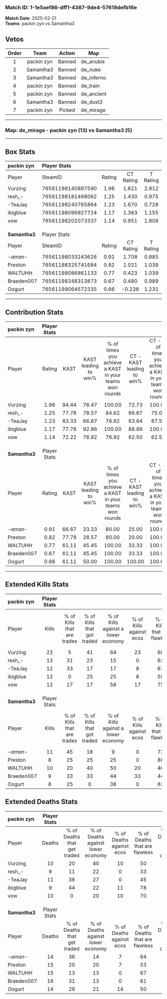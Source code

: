 ### Match ID: 1-1e5aef86-dff1-4387-9de4-57619defb16e  
**Match Date**: 2025-02-21  
**Teams**: packin zyn vs Samantha3  

## Vetos  

| Order | Team | Action | Map |
| :---: | :--: | :----: | --- |
| 1 | packin zyn | Banned | de_anubis |
| 2 | Samantha3 | Banned | de_nuke |
| 3 | Samantha3 | Banned | de_inferno |
| 4 | packin zyn | Banned | de_train |
| 5 | packin zyn | Banned | de_ancient |
| 6 | Samantha3 | Banned | de_dust2 |
| 7 | packin zyn | Picked | de_mirage |

---  

### **Map**: de_mirage - packin zyn (13) vs Samantha3 (5)  
---  

## Box Stats  

| **packin zyn** | Player Stats      |        |           |          |       |       |       |         |        |      |     |
| :- | :- | :-: | :-: | :-: | :-: | :-: | :-: | :-: | :-: | :-: | :-: |
| Player         | SteamID           | Rating | CT Rating | T Rating | KAST  |  ADR  | Kills | Assists | Deaths | K/D  | HS% |
| Vurzing        | 76561198140897590 |  1.96  |   1.621   |  2.812   | 94.44 | 125.3 |  22   |    8    |   10   | 2.20 | 18  |
| resh_-         | 76561198181498062 |  1.25  |   1.430   |  0.975   | 77.78 | 74.9  |  13   |    4    |   9    | 1.44 | 61  |
| -TeaJay        | 76561198240765864 |  1.23  |   1.670   |  0.728   | 83.33 | 81.8  |  12   |    9    |   11   | 1.09 | 33  |
| ibigblue       | 76561198096927724 |  1.17  |   1.363   |  1.155   | 77.78 | 69.8  |  12   |    2    |   9    | 1.33 | 66  |
| vow            | 76561198202073337 |  1.14  |   0.951   |  1.809   | 72.22 | 77.3  |  12   |    4    |   10   | 1.20 | 66  |
|                |                   |        |           |          |       |       |       |         |        |      |     |
|                |                   |        |           |          |       |       |       |         |        |      |     |
|                |                   |        |           |          |       |       |       |         |        |      |     |
| **Samantha3**  | Player Stats      |        |           |          |       |       |       |         |        |      |     |
| Player         | SteamID           | Rating | CT Rating | T Rating | KAST  |  ADR  | Kills | Assists | Deaths | K/D  | HS% |
| -_aman_-       | 76561198033243626 |  0.91  |   1.708   |  0.885   | 66.67 | 71.2  |  11   |    4    |   14   | 0.79 | 54  |
| Preston        | 76561198325741684 |  0.82  |   1.021   |  1.039   | 77.78 | 69.2  |   8   |    6    |   15   | 0.53 |  0  |
| WALTUHH        | 76561198086861133 |  0.77  |   0.423   |  1.039   | 61.11 | 65.1  |  10   |    4    |   15   | 0.67 | 60  |
| Braeden007     | 76561198348313873 |  0.67  |   0.480   |  0.989   | 61.11 | 57.6  |   9   |    3    |   16   | 0.56 | 55  |
| Oogurt         | 76561199064572335 |  0.66  |  -0.238   |  1.231   | 61.11 | 54.7  |   8   |    2    |   14   | 0.57 | 50  |
---  

## Contribution Stats  

| **packin zyn** | Player Stats |       |                      |                                                        |                           |                                                             |                          |                                                            |
| :- | :-: | :-: | :-: | :-: | :-: | :-: | :-: | :-: |
| Player         |    Rating    | KAST  | KAST leading to win% | % of times you achieve a KAST in your teams won rounds | CT - KAST leading to win% | CT - % of times you achieve a KAST in your teams won rounds | T - KAST leading to win% | T - % of times you achieve a KAST in your teams won rounds |
| Vurzing        |     1.96     | 94.44 |        76.47         |                         100.00                         |           72.73           |                           100.00                            |          83.33           |                           100.00                           |
| resh_-         |     1.25     | 77.78 |        78.57         |                         84.62                          |           66.67           |                            75.00                            |          100.00          |                           100.00                           |
| -TeaJay        |     1.23     | 83.33 |        66.67         |                         76.92                          |           63.64           |                            87.50                            |          75.00           |                           60.00                            |
| ibigblue       |     1.17     | 77.78 |        92.86         |                         100.00                         |           88.89           |                           100.00                            |          100.00          |                           100.00                           |
| vow            |     1.14     | 72.22 |        76.92         |                         76.92                          |           62.50           |                            62.50                            |          100.00          |                           100.00                           |
|                |              |       |                      |                                                        |                           |                                                             |                          |                                                            |
|                |              |       |                      |                                                        |                           |                                                             |                          |                                                            |
|                |              |       |                      |                                                        |                           |                                                             |                          |                                                            |
| **Samantha3**  | Player Stats |       |                      |                                                        |                           |                                                             |                          |                                                            |
| Player         |    Rating    | KAST  | KAST leading to win% | % of times you achieve a KAST in your teams won rounds | CT - KAST leading to win% | CT - % of times you achieve a KAST in your teams won rounds | T - KAST leading to win% | T - % of times you achieve a KAST in your teams won rounds |
| -_aman_-       |     0.91     | 66.67 |        33.33         |                         80.00                          |           25.00           |                           100.00                            |          37.50           |                           75.00                            |
| Preston        |     0.82     | 77.78 |        28.57         |                         80.00                          |           20.00           |                           100.00                            |          33.33           |                           75.00                            |
| WALTUHH        |     0.77     | 61.11 |        45.45         |                         100.00                         |           33.33           |                           100.00                            |          50.00           |                           100.00                           |
| Braeden007     |     0.67     | 61.11 |        45.45         |                         100.00                         |           33.33           |                           100.00                            |          50.00           |                           100.00                           |
| Oogurt         |     0.66     | 61.11 |        50.00         |                         100.00                         |          100.00           |                           100.00                            |          44.44           |                           100.00                           |
---  

## Extended Kills Stats  

| **packin zyn** | Player Stats |                            |                            |                                    |                         |                              |                                 |                                       |                    |           |
| :- | :-: | :-: | :-: | :-: | :-: | :-: | :-: | :-: | :-: | :-: |
| Player         |    Kills     | % of Kills that are trades | % of Kills that got traded | % of Kills against a lower economy | % of Kills against ecos | % of Kills that are flawless | % of Kills that are close duels | % of Kills that are assisted by flash | Pistol Round Kills | AWP Kills |
| Vurzing        |      22      |             5              |             41             |                 64                 |           23            |              68              |                0                |                   5                   |         2          |     2     |
| resh_-         |      13      |             31             |             23             |                 15                 |            0            |              62              |                0                |                   8                   |         0          |     1     |
| -TeaJay        |      12      |             33             |             17             |                 17                 |            8            |              67              |               17                |                   0                   |         0          |     1     |
| ibigblue       |      12      |             0              |             25             |                 25                 |            8            |              50              |                8                |                   8                   |         0          |     1     |
| vow            |      12      |             17             |             17             |                 58                 |           17            |              75              |                0                |                   8                   |         3          |     3     |
|                |              |                            |                            |                                    |                         |                              |                                 |                                       |                    |           |
|                |              |                            |                            |                                    |                         |                              |                                 |                                       |                    |           |
|                |              |                            |                            |                                    |                         |                              |                                 |                                       |                    |           |
| **Samantha3**  | Player Stats |                            |                            |                                    |                         |                              |                                 |                                       |                    |           |
| Player         |    Kills     | % of Kills that are trades | % of Kills that got traded | % of Kills against a lower economy | % of Kills against ecos | % of Kills that are flawless | % of Kills that are close duels | % of Kills that are assisted by flash | Pistol Round Kills | AWP Kills |
| -_aman_-       |      11      |             45             |             18             |                 9                  |            0            |              73              |                0                |                   0                   |         0          |     2     |
| Preston        |      8       |             25             |             25             |                 25                 |            0            |              88              |               25                |                   0                   |         5          |     0     |
| WALTUHH        |      10      |             20             |             40             |                 50                 |           20            |              40              |               30                |                   0                   |         0          |     0     |
| Braeden007     |      9       |             33             |             33             |                 44                 |           33            |              44              |                0                |                   0                   |         0          |     2     |
| Oogurt         |      8       |             25             |             0              |                 38                 |            0            |              63              |               13                |                   0                   |         0          |     2     |
## Extended Deaths Stats  

| **packin zyn** | Player Stats |                             |                                   |                          |                               |                            |                           |               |
| :- | :-: | :-: | :-: | :-: | :-: | :-: | :-: | :-: |
| Player         |    Deaths    | % of Deaths that get traded | % of Deaths against lower economy | % of Deaths against ecos | % of Deaths that are flawless | % of Deaths that are close | % of Deaths while blinded | Deaths to AWP |
| Vurzing        |      10      |             20              |                40                 |            10            |              50               |             10             |             0             |       2       |
| resh_-         |      9       |             11              |                22                 |            0             |              33               |             22             |             0             |       1       |
| -TeaJay        |      11      |             36              |                27                 |            0             |              45               |             18             |             0             |       0       |
| ibigblue       |      9       |             44              |                22                 |            11            |              78               |             11             |             0             |       1       |
| vow            |      10      |              0              |                20                 |            10            |              70               |             0              |             0             |       1       |
|                |              |                             |                                   |                          |                               |                            |                           |               |
|                |              |                             |                                   |                          |                               |                            |                           |               |
|                |              |                             |                                   |                          |                               |                            |                           |               |
| **Samantha3**  | Player Stats |                             |                                   |                          |                               |                            |                           |               |
| Player         |    Deaths    | % of Deaths that get traded | % of Deaths against lower economy | % of Deaths against ecos | % of Deaths that are flawless | % of Deaths that are close | % of Deaths while blinded | Deaths to AWP |
| -_aman_-       |      14      |             36              |                14                 |            7             |              64               |             0              |             7             |       1       |
| Preston        |      15      |             20              |                20                 |            7             |              53               |             7              |             7             |       0       |
| WALTUHH        |      15      |             13              |                13                 |            0             |              67               |             7              |             0             |       1       |
| Braeden007     |      16      |             31              |                13                 |            0             |              81               |             6              |            13             |       2       |
| Oogurt         |      14      |             29              |                21                 |            14            |              50               |             0              |             0             |       1       |
